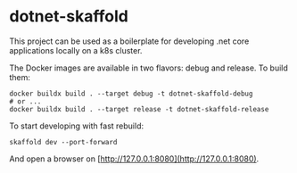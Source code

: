 # dotnet-skaffold

This project can be used as a boilerplate for developing .net core applications locally on a k8s cluster.

The Docker images are available in two flavors: debug and release.
To build them:
```shell
docker buildx build . --target debug -t dotnet-skaffold-debug
# or ...
docker buildx build . --target release -t dotnet-skaffold-release
```

To start developing with fast rebuild:
```shell
skaffold dev --port-forward
```
And open a browser on [http://127.0.0.1:8080](http://127.0.0.1:8080).
